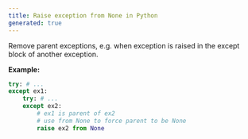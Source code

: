 ```yaml
---
title: Raise exception from None in Python
generated: true
---
```


<div markdown="1" class="ans">
Remove parent exceptions, e.g. when exception is raised in the except block of another exception.
</div>

**Example:**
```python
try: # ...
except ex1:
    try: # ...
    except ex2:
        # ex1 is parent of ex2
        # use from None to force parent to be None
        raise ex2 from None
```
